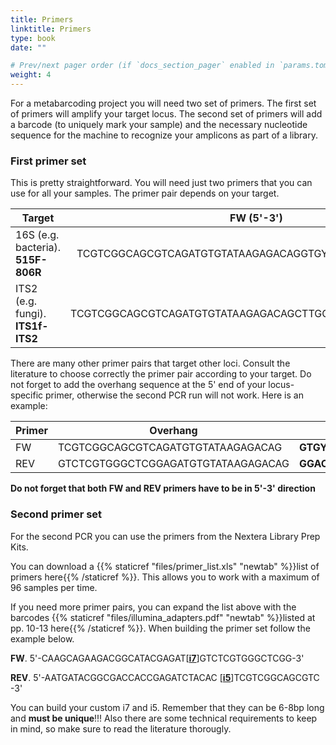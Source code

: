 ```yaml
---
title: Primers
linktitle: Primers
type: book
date: ""

# Prev/next pager order (if `docs_section_pager` enabled in `params.toml`)
weight: 4
---
```


For a metabarcoding project you will need two set of primers. The first set of primers will amplify your target locus. The second set of primers will add a barcode (to uniquely mark your sample) and the necessary nucleotide sequence for the machine to recognize your amplicons as part of a library.

### First primer set

This is pretty straightforward. You will need just two primers that you can use for all your samples. The primer pair depends on your target.

| Target                             |                       FW (5'-3')                        |                      REV (5'-3')                       |
| ---------------------------------- | :-----------------------------------------------------: | :----------------------------------------------------: |
| 16S (e.g. bacteria). **515F-806R** |  TCGTCGGCAGCGTCAGATGTGTATAAGAGACAGGTGYCAGCMGCCGCGGTAA   | GTCTCGTGGGCTCGGAGATGTGTATAAGAGACAGGGACTACNVGGGTWTCTAAT |
| ITS2 (e.g. fungi). **ITS1f-ITS2**  | TCGTCGGCAGCGTCAGATGTGTATAAGAGACAGCTTGGTCATTTAGAGGAAGTAA | GTCTCGTGGGCTCGGAGATGTGTATAAGAGACAGGCTGCGTTCTTCATCGATGC |

There are many other primer pairs that target other loci. Consult the literature to choose correctly the primer pair according to your target. Do not forget to add the overhang sequence at the 5' end of your locus-specific primer, otherwise the second PCR run will not work. Here is an example:

| Primer | Overhang                           | Locus-specific           | Final primer                                               |
| ------ | ---------------------------------- | ------------------------ | ---------------------------------------------------------- |
| FW     | TCGTCGGCAGCGTCAGATGTGTATAAGAGACAG  | **GTGYCAGCMGCCGCGGTAA**  | TCGTCGGCAGCGTCAGATGTGTATAAGAGACAG**GTGYCAGCMGCCGCGGTAA**   |
| REV    | GTCTCGTGGGCTCGGAGATGTGTATAAGAGACAG | **GGACTACNVGGGTWTCTAAT** | GTCTCGTGGGCTCGGAGATGTGTATAAGAGACAG**GGACTACNVGGGTWTCTAAT** |

**Do not forget that both FW and REV primers have to be in 5'-3' direction**

### Second primer set

For the second PCR you can use the primers from the Nextera Library Prep Kits. 

You can download a {{% staticref "files/primer_list.xls" "newtab" %}}list of primers here{{% /staticref %}}. This allows you to work with a maximum of 96 samples per time.

If you need more primer pairs, you can expand the list above with the barcodes {{% staticref "files/illumina_adapters.pdf" "newtab" %}}listed at pp. 10-13 here{{% /staticref %}}. When building the primer set follow the example below.

**FW**. 5'-CAAGCAGAAGACGGCATACGAGAT[**<u>i7</u>**]GTCTCGTGGGCTCGG-3'

**REV**. 5'-AATGATACGGCGACCACCGAGATCTACAC [**<u>i5</u>**]TCGTCGGCAGCGTC -3'

You can build your custom i7 and i5. Remember that they can be 6-8bp long and **must be unique**!!! Also there are some technical requirements to keep in mind, so make sure to read the literature thorougly.

